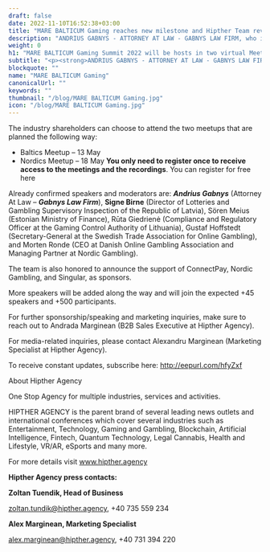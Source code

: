 ```yaml
---
draft: false
date: 2022-11-10T16:52:38+03:00
title: "MARE BALTICUM Gaming reaches new milestone and Hipther Team reveals virtual event details for 2022"
description: "ANDRIUS GABNYS - ATTORNEY AT LAW - GABNYS LAW FIRM, who is also the Ambassador of MARE BALTICUM stated: “A three-year experience of MARE BALTICUM round trip Riga-Vilnius-Tallinn proved to be successful, to say the least. As it starts its fourth year"
weight: 0
h1: "MARE BALTICUM Gaming Summit 2022 will be hosts in two virtual Meetups"
subtitle: "<p><strong>ANDRIUS GABNYS - ATTORNEY AT LAW - GABNYS LAW FIRM, </strong>who is also the<strong> Ambassador of MARE BALTICUM </strong>stated:<strong> “</strong><em>A three-year experience of MARE BALTICUM round trip Riga-Vilnius-Tallinn proved to be successful, to say the least. As it starts its fourth year, MARE BALTICUM evolves into a standalone gambling hub, while obviously retaining its annual event as an ultimate something-to-be-waiting-for. We will be much more engaged this year. Which is good</em>.”</p><p>Additionally to the hub launch announcement, the team is also ready to reveal the plans for this year’s virtual summit. In 2022, MARE BALTICUM Gaming Summit will be split into two separate meetups.</p>"
blockquote: ""
name: "MARE BALTICUM Gaming"
canonicalUrl: ""
keywords: ""
thumbnail: "/blog/MARE BALTICUM Gaming.jpg"
icon: "/blog/MARE BALTICUM Gaming.jpg"
---
```


The industry shareholders can choose to attend the two meetups that are planned the following way:

- Baltics Meetup – 13 May
- Nordics Meetup – 18 May
**You only need to register once to receive access to the meetings and the recordings**. You can register for free here

Already confirmed speakers and moderators are: ***Andrius Gabnys*** (Attorney At Law – ***Gabnys Law Firm***), **Signe Birne** (Director of Lotteries and Gambling Supervisory Inspection of the Republic of Latvia), Sören Meius (Estonian Ministry of Finance), Rūta Giedrienė (Compliance and Regulatory Officer at the Gaming Control Authority of Lithuania), Gustaf Hoffstedt (Secretary-General at the Swedish Trade Association for Online Gambling), and Morten Ronde (CEO at Danish Online Gambling Association and Managing Partner at Nordic Gambling).

The team is also honored to announce the support of ConnectPay, Nordic Gambling, and Singular, as sponsors.

More speakers will be added along the way and will join the expected +45 speakers and +500 participants.

For further sponsorship/speaking and marketing inquiries, make sure to reach out to Andrada Marginean (B2B Sales Executive at Hipther Agency).

For media-related inquiries, please contact Alexandru Marginean (Marketing Specialist at Hipther Agency).

To receive constant updates, subscribe here: http://eepurl.com/hfyZxf

About Hipther Agency

One Stop Agency for multiple industries, services and activities.

HIPTHER AGENCY is the parent brand of several leading news outlets and international conferences which cover several industries such as Entertainment, Technology, Gaming and Gambling, Blockchain, Artificial Intelligence, Fintech, Quantum Technology, Legal Cannabis, Health and Lifestyle, VR/AR, eSports and many more.

For more details visit www.hipther.agency

**Hipther Agency press contacts:**

**Zoltan Tuendik, Head of Business**

zoltan.tundik@hipther.agency, +40 735 559 234

**Alex Marginean, Marketing Specialist**

alex.marginean@hipther.agency, +40 731 394 220